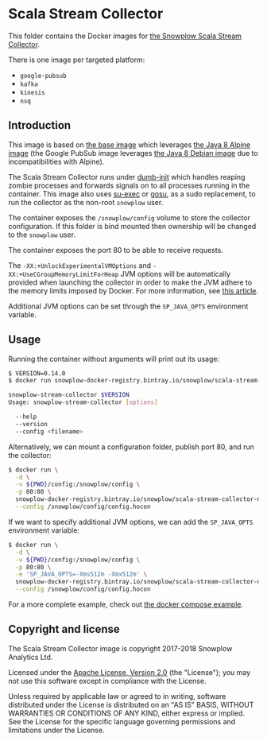 # Scala Stream Collector

This folder contains the Docker images for [the Snowplow Scala Stream Collector][ssc].

There is one image per targeted platform:

- `google-pubsub`
- `kafka`
- `kinesis`
- `nsq`

## Introduction

This image is based on [the base image][base-image] which leverages
[the Java 8 Alpine image][alpine-image] (the Google PubSub image leverages
[the Java 8 Debian image][debian-image] due to incompatibilities with Alpine).

The Scala Stream Collector runs under [dumb-init][dumb-init] which handles reaping zombie processes
and forwards signals on to all processes running in the container. This image also uses
[su-exec][su-exec] or [gosu][gosu], as a sudo replacement, to run the collector as the non-root `snowplow` user.

The container exposes the `/snowplow/config` volume to store the collector configuration. If this
folder is bind mounted then ownership will be changed to the `snowplow` user.

The container exposes the port 80 to be able to receive requests.

The `-XX:+UnlockExperimentalVMOptions` and `-XX:+UseCGroupMemoryLimitForHeap` JVM options will be
automatically provided when launching the collector in order to make the JVM adhere to the memory
limits imposed by Docker. For more information, see [this article][jvm-docker-article].

Additional JVM options can be set through the `SP_JAVA_OPTS` environment variable.

## Usage

Running the container without arguments will print out its usage:

```bash
$ VERSION=0.14.0
$ docker run snowplow-docker-registry.bintray.io/snowplow/scala-stream-collector-nsq:${VERSION}

snowplow-stream-collector $VERSION
Usage: snowplow-stream-collector [options]

  --help
  --version
  --config <filename>
```

Alternatively, we can mount a configuration folder, publish port 80, and run the collector:

```bash
$ docker run \
  -d \
  -v ${PWD}/config:/snowplow/config \
  -p 80:80 \
  snowplow-docker-registry.bintray.io/snowplow/scala-stream-collector-nsq:${VERSION} \
  --config /snowplow/config/config.hocon
```

If we want to specify additional JVM options, we can add the `SP_JAVA_OPTS` environment variable:

```bash
$ docker run \
  -d \
  -v ${PWD}/config:/snowplow/config \
  -p 80:80 \
  -e 'SP_JAVA_OPTS=-Xms512m -Xmx512m' \
  snowplow-docker-registry.bintray.io/snowplow/scala-stream-collector-nsq:${VERSION} \
  --config /snowplow/config/config.hocon
```

For a more complete example, check out [the docker compose example][docker-compose-example].

## Copyright and license

The Scala Stream Collector image is copyright 2017-2018 Snowplow Analytics Ltd.

Licensed under the [Apache License, Version 2.0][license] (the "License");
you may not use this software except in compliance with the License.

Unless required by applicable law or agreed to in writing, software
distributed under the License is distributed on an "AS IS" BASIS,
WITHOUT WARRANTIES OR CONDITIONS OF ANY KIND, either express or implied.
See the License for the specific language governing permissions and
limitations under the License.

[base-image]: https://github.com/snowplow/snowplow-docker/tree/master/base
[docker-compose-example]: https://github.com/snowplow/snowplow-docker/tree/master/example
[alpine-image]: https://github.com/docker-library/openjdk/blob/master/8-jre/alpine/Dockerfile
[debian-image]: https://github.com/docker-library/openjdk/blob/master/8-jre/slim/Dockerfile

[ssc]: https://github.com/snowplow/snowplow/tree/master/2-collectors/scala-stream-collector
[dumb-init]: https://github.com/Yelp/dumb-init
[su-exec]: https://github.com/ncopa/su-exec
[gosu]: https://github.com/tianon/gosu

[jvm-docker-article]: https://blogs.oracle.com/java-platform-group/java-se-support-for-docker-cpu-and-memory-limits

[license]: http://www.apache.org/licenses/LICENSE-2.0
